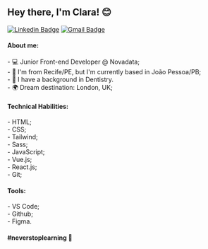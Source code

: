 ## Hey there, I'm Clara! 😊

[![Linkedin Badge](https://img.shields.io/badge/-Clara%20Moreira-blue?style=flat-square&logo=Linkedin&logoColor=white&link=https://www.linkedin.com/in/clarammoreira/)](https://www.linkedin.com/in/clarammoreira/) 
[![Gmail Badge](https://img.shields.io/badge/-anacacamm@gmail.com-blue?style=flat-square&logo=Gmail&logoColor=white&link=mailto:anacacamm@gmail.com)](mailto:anacacamm@gmail.com)

<h4>About me:</h4>
- 💻 Junior Front-end Developer @ Novadata;<br />
- 🌴 I'm from Recife/PE, but I'm currently based in João Pessoa/PB;<br />
- 🦷 I have a background in Dentistry.<br />
- 🌍 Dream destination: London, UK;<br />

<h4>Technical Habilities:</h4>
- HTML;<br />
- CSS;<br />
- Tailwind;<br />
- Sass;<br />
- JavaScript;<br />
- Vue.js;<br />
- React.js;<br />
- Git;<br />

<h4>Tools:</h4>
- VS Code;<br />
- Github; <br />
- Figma. <br />

<h4>#neverstoplearning 🚀</h4>

